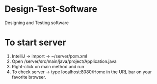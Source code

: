 # Design-Test-Software
Designing and Testing software

# To start server
1) IntelliJ -> import -> ~/server/pom.xml
2) Open /server/src/main/java/project/Application.java
3) Right-click on main method and run
4) To check server -> type localhost:8080/Home in the URL bar on your favorite browser.
